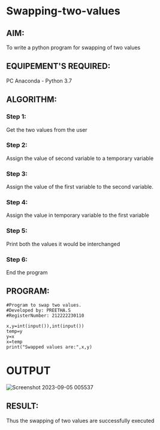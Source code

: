 # Swapping-two-values
## AIM:
To write a python program for swapping of two values
## EQUIPEMENT'S REQUIRED: 
PC
Anaconda - Python 3.7
## ALGORITHM: 
### Step 1:
Get the two values from the user
### Step 2: 
Assign the value of second variable to a temporary variable 
### Step 3: 
Assign the value of the first variable to the second variable.
### Step 4:  
Assign the value in temporary variable to the first variable
### Step 5: 
Print both the values it would be interchanged
### Step 6: 
End the program
## PROGRAM:
```
#Program to swap two values.
#Developed by: PREETHA.S
#RegisterNumber: 212222230110

x,y=int(input()),int(input())
temp=y
y=x
x=temp
print("Swapped values are:",x,y)

```
# OUTPUT
![Screenshot 2023-09-05 005537](https://github.com/Preetha-Senthamilan/Swapping-two-values/assets/119390282/f29d3749-6b76-4aea-b567-675d8d16f717)




## RESULT:
Thus the swapping of two values are successfully executed




